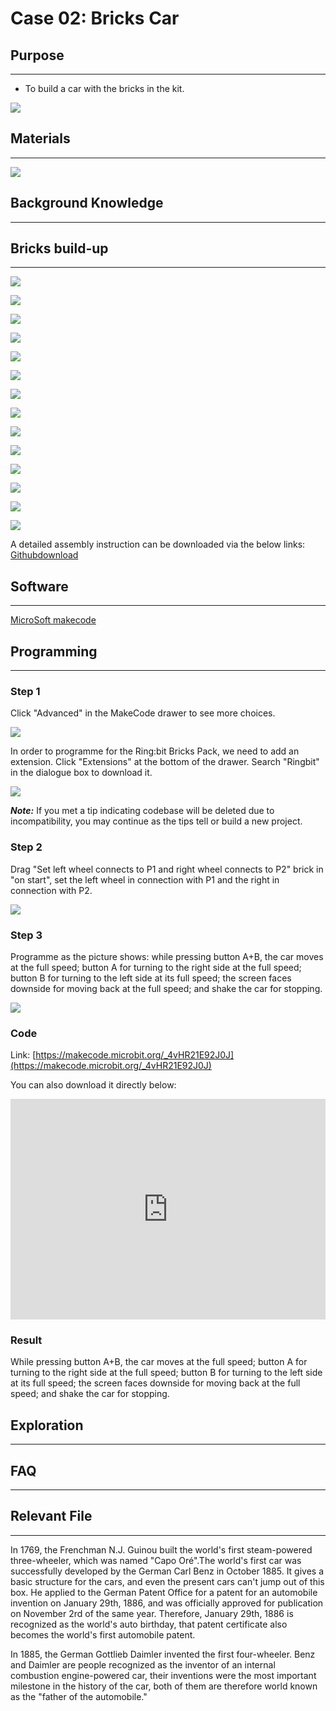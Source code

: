 # Case 02: Bricks Car

## Purpose
---

- To build a car with the bricks in the kit. 

![](./images/Ringbit_Bricks_Pack_case_en_02_01.png)






## Materials
---



![](./images/Ringbit_Bricks_Pack_case_en_02_02.png)



## Background Knowledge
---


## Bricks build-up
---




![](./images/Ringbit_Bricks_Pack_step_02_01.png)

![](./images/Ringbit_Bricks_Pack_step_02_02.png)

![](./images/Ringbit_Bricks_Pack_step_02_03.png)

![](./images/Ringbit_Bricks_Pack_step_02_04.png)

![](./images/Ringbit_Bricks_Pack_step_02_05.png)

![](./images/Ringbit_Bricks_Pack_step_02_06.png)

![](./images/Ringbit_Bricks_Pack_step_02_07.png)

![](./images/Ringbit_Bricks_Pack_step_02_08.png)

![](./images/Ringbit_Bricks_Pack_step_02_09.png)

![](./images/Ringbit_Bricks_Pack_step_02_10.png)

![](./images/Ringbit_Bricks_Pack_step_02_11.png)

![](./images/Ringbit_Bricks_Pack_step_02_12.png)

![](./images/Ringbit_Bricks_Pack_step_02_13.png)

![](./images/Ringbit_Bricks_Pack_step_02_14.png)









A detailed assembly instruction can be downloaded via the below links:
[Githubdownload ](https://github.com/elecfreaks/learn-cn/raw/master/microbitKit/ring_bit_bricks_pack/files/Ringbit_Bricks_Pack_step_02_v1.1.pdf)

## Software
---

[MicroSoft makecode](https://makecode.microbit.org/#)

## Programming

---

### Step 1

 Click "Advanced" in the MakeCode drawer to see more choices.



![](./images/Ringbit_Bricks_Pack_case_en_02_03.png)







In order to programme for the Ring:bit Bricks Pack, we need to add an extension. Click  "Extensions" at the bottom of the drawer. Search "Ringbit" in the dialogue box to download it. 




![](./images/Ringbit_Bricks_Pack_case_en_02_04.png)




***Note:*** If you met a tip indicating codebase will be deleted due to incompatibility, you may continue as the tips tell or build a new project. 

### Step 2

Drag "Set left wheel connects to P1 and right wheel connects to P2" brick in "on start", set the left wheel in connection with P1 and the right in connection with P2. 



![](./images/Ringbit_Bricks_Pack_case_en_02_05.png)



### Step 3

Programme as the picture shows: while pressing button A+B, the car moves at the full speed; button A for turning to the right side at the full speed; button B for turning to the left side at its full speed; the screen faces downside for moving back at the full speed; and shake the car for stopping.



![](./images/Ringbit_Bricks_Pack_case_en_02_06.png)




### Code

Link: [https://makecode.microbit.org/_4vHR21E92J0J](https://makecode.microbit.org/_4vHR21E92J0J)

You can also download it directly below:

<div style="position:relative;height:0;padding-bottom:70%;overflow:hidden;"><iframe style="position:absolute;top:0;left:0;width:100%;height:100%;" src="https://makecode.microbit.org/#pub:_4vHR21E92J0J]" frameborder="0" sandbox="allow-popups allow-forms allow-scripts allow-same-origin"></iframe></div>  

### Result

While pressing button A+B, the car moves at the full speed; button A for turning to the right side at the full speed; button B for turning to the left side at its full speed; the screen faces downside for moving back at the full speed; and shake the car for stopping.


## Exploration
---

## FAQ
---
## Relevant File
---
In 1769, the Frenchman N.J. Guinou built the world's first steam-powered three-wheeler, which was named "Capo Oré".The world's first car was successfully developed by the German Carl Benz in October 1885. It gives a basic structure for the cars, and even the present cars can't jump out of this box. He applied to the German Patent Office for a patent for an automobile invention on January 29th, 1886, and was officially approved for publication on November 2rd of the same year. Therefore, January 29th, 1886 is recognized as the world's auto birthday, that patent certificate also becomes the world's first automobile patent. 

In 1885, the German Gottlieb Daimler invented the first four-wheeler. Benz and Daimler are people recognized as the inventor of an internal combustion engine-powered car, their inventions were the most important milestone in the history of the car, both of them are therefore world known as the "father of the automobile."
